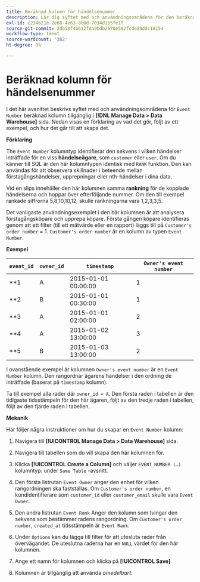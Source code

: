 ```yaml
---
title: Beräknad kolumn för händelsenummer
description: Lär dig syftet med och användningsområdena för den beräknade kolumnen för händelsenummer.
exl-id: c234621e-2e68-4e63-8b0d-7034d1b5fe1f
source-git-commit: 2db58f4b612fda9bdb2570e582fcde89ddc18154
workflow-type: tm+mt
source-wordcount: '382'
ht-degree: 3%

---
```


# Beräknad kolumn för händelsenummer

I det här avsnittet beskrivs syftet med och användningsområdena för `Event Number` beräknad kolumn tillgänglig i **[!DNL Manage Data > Data Warehouse]** sida. Nedan visas en förklaring av vad det gör, följt av ett exempel, och hur det går till att skapa det.

**Förklaring**

The `Event Number` kolumntyp identifierar den sekvens i vilken händelser inträffade för en viss **händelseägare**, som `customer` eller `user`. Om du känner till SQL är den här kolumntypen identisk med `RANK` funktion. Den kan användas för att observera skillnader i beteende mellan förstagångshändelser, upprepningar eller nth-händelser i dina data.

Vid en slips innehåller den här kolumnen samma **rankning** för de kopplade händelserna och hoppar över efterföljande nummer. Om den till exempel rankade siffrorna 5,8,10,10,12, skulle rankningarna vara 1,2,3,3,5.

Det vanligaste användningsexemplet i den här kolumnen är att analysera förstagångsköpare och upprepa köpare. Första gången köpare identifieras genom att ett filter (till ett mätvärde eller en rapport) läggs till på `Customer's order number` = 1. `Customer's order number` är en kolumn av typen `Event Number`.

**Exempel**

| **`event_id`** | **`owner_id`** | **`timestamp`** | **`Owner's event number`** |
|--- |--- |--- |--- |
| **1 | A | 2015-01-01 00:00:00 | 1 |
| **2 | B | 2015-01-01 00:30:00 | 1 |
| **3 | A | 2015-01-01 02:00:00 | 2 |
| **4 | A | 2015-01-02 13:00:00 | 3 |
| **5 | B | 2015-01-03 13:00:00 | 2 |

I ovanstående exempel är kolumnen `Owner's event number` är en `Event Number` kolumn. Den rangordnar ägarens händelser i den ordning de inträffade (baserat på `timestamp` kolumn).

Ta till exempel alla rader där `owner_id = A`. Den första raden i tabellen är den tidigaste tidsstämpeln för den här ägaren, följt av den tredje raden i tabellen, följt av den fjärde raden i tabellen.

**Mekanik**

Här följer några instruktioner om hur du skapar en `Event Number` kolumn:

1. Navigera till **[!UICONTROL Manage Data > Data Warehouse]** sida.

1. Navigera till tabellen som du vill skapa den här kolumnen för.

1. Klicka **[!UICONTROL Create a Column]** och väljer `EVENT_NUMBER (…)` kolumntyp: under `Same Table` -avsnitt.

1. Den första listrutan `Event Owner` anger den enhet för vilken rangordningen ska fastställas. Om `Customer's order number`, en kundidentifierare som `customer_id` eller `customer_email` skulle vara `Event Owner`.

1. Den andra listrutan `Event Rank` Anger den kolumn som tvingar den sekvens som bestämmer radens rangordning. Om `Customer's order number`, `created_at` tidsstämpeln är `Event Rank`.

1. Under `Options` kan du lägga till filter för att utesluta rader från övervägandet. De uteslutna raderna har en `NULL` värdet för den här kolumnen.

1. Ange ett namn för kolumnen och klicka på **[!UICONTROL Save]**.

1. Kolumnen är tillgänglig att använda _omedelbart._
